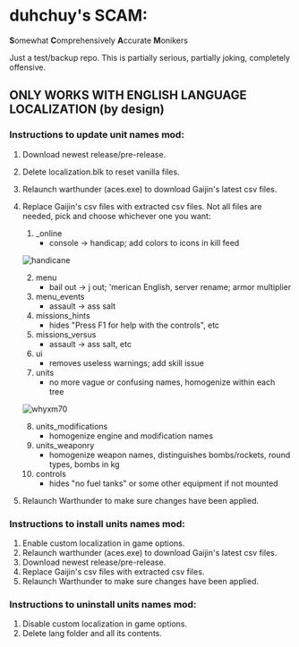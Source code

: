 # duhchuy's SCAM:

**S**omewhat
**C**omprehensively
**A**ccurate
**M**onikers

Just a test/backup repo. This is partially serious, partially joking, completely offensive.

## ONLY WORKS WITH ENGLISH LANGUAGE LOCALIZATION (by design)

### Instructions to update unit names mod:

1. Download newest release/pre-release.
2. Delete localization.blk to reset vanilla files.
3. Relaunch warthunder (aces.exe) to download Gaijin's latest csv files.
4. Replace Gaijin's csv files with extracted csv files. Not all files are needed, pick and choose whichever one you want:
	1. _online
		- console -> handicap; add colors to icons in kill feed

  	![handicane](https://github.com/mikechuy/SCAM/assets/72666168/68269ce0-5d48-47ff-8e6c-04b1ae06fe60)
   	
   	2. menu
		- bail out -> j out; 'merican English, server rename; armor multiplier
	3. menu_events
		- assault -> ass salt
	4. missions_hints
		- hides "Press F1 for help with the controls", etc
	5. missions_versus
		- assault -> ass salt, etc
	6. ui
		- removes useless warnings; add skill issue
	7. units
		- no more vague or confusing names, homogenize within each tree

	![whyxm70](https://github.com/mikechuy/SCAM/assets/72666168/e53cd1f3-2d4b-4fbb-8fee-979e0f618d91)
	
 	8. units_modifications
		- homogenize engine and modification names
	9. units_weaponry
		- homogenize weapon names, distinguishes bombs/rockets, round types, bombs in kg
	10. controls
		- hides "no fuel tanks" or some other equipment if not mounted
5. Relaunch Warthunder to make sure changes have been applied.

### Instructions to install units names mod:

1. Enable custom localization in game options.
2. Relaunch warthunder (aces.exe) to download Gaijin's latest csv files.
3. Download newest release/pre-release.
4. Replace Gaijin's csv files with extracted csv files.
5. Relaunch Warthunder to make sure changes have been applied.

### Instructions to uninstall units names mod:

1. Disable custom localization in game options.
2. Delete lang folder and all its contents.
